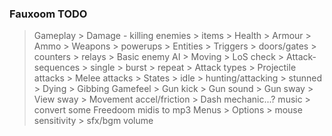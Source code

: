 ### Fauxoom TODO

> Gameplay
	> Damage - killing enemies
	> items
		> Health
		> Armour
		> Ammo
		> Weapons
		> powerups
	> Entities
		> Triggers
		> doors/gates
		> counters
		> relays
	> Basic enemy AI
		> Moving
		> LoS check
		> Attack-sequences
			> single
			> burst
			> repeat
		> Attack types
			> Projectile attacks
			> Melee attacks
		> States
			> idle
			> hunting/attacking
			> stunned
			> Dying
			> Gibbing
> Gamefeel
	> Gun kick
	> Gun sound
	> Gun sway
	> View sway
	> Movement accel/friction
	> Dash mechanic...?
> music
	> convert some Freedoom midis to mp3
> Menus
	> Options
		> mouse sensitivity
		> sfx/bgm volume

